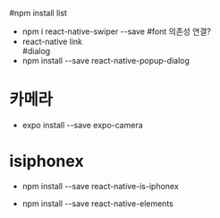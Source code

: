 #npm install list
- npm i react-native-swiper --save
#font 의존성 연결?
- react-native link   
#dialog
- npm install --save react-native-popup-dialog
# 카메라
- expo install --save expo-camera
# isiphonex
- npm install --save react-native-is-iphonex

- npm install --save react-native-elements